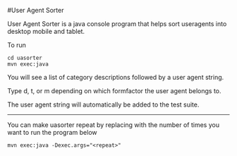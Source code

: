 #User Agent Sorter

User Agent Sorter is a java console program that helps sort useragents into desktop mobile and tablet.

To run

```
cd uasorter
mvn exec:java
```

You will see a list of category descriptions followed by a user agent string.

Type d, t, or m depending on which formfactor the user agent belongs to.

The user agent string will automatically be added to the test suite.

---

You can make uasorter repeat by replacing <repeat> with the number of times you want to run the program below

```
mvn exec:java -Dexec.args="<repeat>"
```